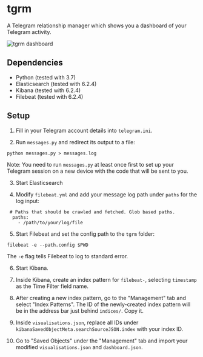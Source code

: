 # tgrm
A Telegram relationship manager which shows you a dashboard of your Telegram activity.

![tgrm dashboard](https://user-images.githubusercontent.com/11734309/45871491-3841b180-bdc0-11e8-84d4-a8b29a51c5ea.png)

## Dependencies
- Python (tested with 3.7)
- Elasticsearch (tested with 6.2.4)
- Kibana (tested with 6.2.4)
- Filebeat (tested with 6.2.4)

## Setup
1. Fill in your Telegram account details into `telegram.ini`.

2. Run `messages.py` and redirect its output to a file:
```
python messages.py > messages.log
```
Note: You need to run `messages.py` at least once first to set up your Telegram session on a new device with the code that will be sent to you.

3. Start Elasticsearch

4. Modify `filebeat.yml` and add your message log path under `paths` for the log input:
```
 # Paths that should be crawled and fetched. Glob based paths.
  paths:
    - /path/to/your/log/file
```

5. Start Filebeat and set the config path to the `tgrm` folder:
```
filebeat -e --path.config $PWD
```
The `-e` flag tells Filebeat to log to standard error.

6. Start Kibana.

7. Inside Kibana, create an index pattern for `filebeat-`, selecting `timestamp` as the Time Filter field name.

8. After creating a new index pattern, go to the "Management" tab and select "Index Patterns". The ID of the newly-created index pattern will be in the address bar just behind `indices/`. Copy it.

9. Inside `visualisations.json`, replace all IDs under `kibanaSavedObjectMeta.searchSourceJSON.index` with your index ID.

10. Go to "Saved Objects" under the "Management" tab and import your modified `visualisations.json` and `dashboard.json`.

